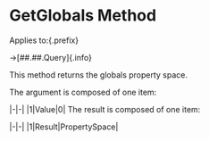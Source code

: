 # GetGlobals Method

Applies to:{.prefix}

→[##.##.Query]{.info}

This method returns the globals property space.

The argument is composed of one item:

|-|-|
|1|Value|0|
The result is composed of one item:

|-|-|
|1|Result|PropertySpace|
